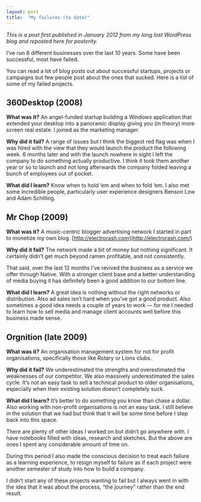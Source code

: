 ```yaml
---
layout: post
title:  "My failures (to date)"
---
```


*This is a post first published in January 2012 from my long lost WordPress blog and reposted here for posterity.*

I’ve run 8 different businesses over the last 10 years. Some have been successful, most have failed.

You can read a lot of blog posts out about successful startups, projects or campaigns but few people post about the ones that sucked. Here is a list of some of my failed projects.

## 360Desktop (2008)

**What was it?**
An angel-funded startup building a Windows application that extended your desktop into a panoramic display giving you (in theory) more screen real estate. I joined as the marketing manager.

**Why did it fail?**
A range of issues but I think the biggest red flag was when I was hired with the view that they would launch the product the following week. 6 months later and with the launch nowhere in sight I left the company to do something actually productive. I think it took them another year or so to launch and not long afterwards the company folded leaving a bunch of employees out of pocket.

**What did I learn?**
Know when to hold ‘em and when to fold ‘em. I also met some incredible people, particularly user experience designers Benson Low and Adam Schilling.

## Mr Chop (2009)

**What was it?**
A music-centric blogger advertising network I started in part to monetize my own blog. [http://electrorash.com](http://electrorash.com/)

**Why did it fail?**
The network made a bit of money but nothing significant. It certainly didn’t get much beyond ramen profitable, and not consistently.

That said, over the last 12 months I’ve revived the business as a service we offer through Native. With a stronger client base and a better understanding of media buying it has definitely been a good addition to our bottom line.

**What did I learn?**
A great idea is nothing without the right networks or distribution. Also ad sales isn’t hard when you’ve got a good product. Also sometimes a good idea needs a couple of years to work — for me I needed to learn how to sell media and manage client accounts well before this business made sense.

## Orgnition (late 2009)

**What was it?**
An organisation management system for not for profit organisations, specifically those like Rotary or Lions clubs.

**Why did it fail?**
We underestimated the strengths and overestimated the weaknesses of our competitor. We also massively underestimated the sales cycle. It’s not an easy task to sell a technical product to older organisations, especially when their existing solution doesn’t completely suck.

**What did I learn?**
It’s better to do something you know than chase a dollar. Also working with non-profit organisations is not an easy task. I still believe in the solution that we had but think that it will be some time before I step back into this space.

There are plenty of other ideas I worked on but didn’t go anywhere with. I have notebooks filled with ideas, research and sketches. But the above are ones I spent any considerable amount of time on.

During this period I also made the conscious decision to treat each failure as a learning experience, to resign myself to failure as if each project were another semester of study into how to build a company.

I didn’t start any of these projects wanting to fail but I always went in with the idea that it was about the process, “the journey” rather than the end result.